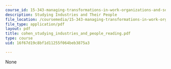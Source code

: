 ```yaml
---
course_id: 15-343-managing-transformations-in-work-organizations-and-society-spring-2002
description: Studying Industries and Their People
file_location: /coursemedia/15-343-managing-transformations-in-work-organizations-and-society-spring-2002/16f67d19c8bf1d11255f064beb3875a3_cohen_studying_industries_and_people_reading.pdf
file_type: application/pdf
layout: pdf
title: cohen_studying_industries_and_people_reading.pdf
type: course
uid: 16f67d19c8bf1d11255f064beb3875a3

---
```

None